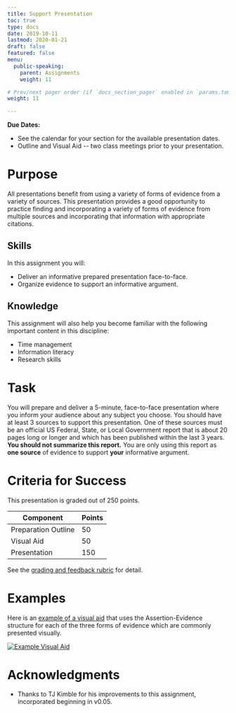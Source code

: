 ```yaml
---
title: Support Presentation
toc: true
type: docs
date: 2019-10-11
lastmod: 2020-01-21
draft: false
featured: false
menu:
  public-speaking:
    parent: Assignments
    weight: 11

# Prev/next pager order (if `docs_section_pager` enabled in `params.toml`)
weight: 11

---
```


**Due Dates:**

  * See the calendar for your section for the available presentation dates.
  * Outline and Visual Aid -- two class meetings prior to your presentation.

Purpose
=======

All presentations benefit from using a variety of forms of evidence from a variety of sources.
This presentation provides a good opportunity to practice finding and incorporating a variety of forms of evidence from multiple sources and incorporating that information with appropriate citations.

Skills
------

In this assignment you will:

* Deliver an informative prepared presentation face-to-face.
* Organize evidence to support an informative argument.

Knowledge
---------

This assignment will also help you become familiar with the following important content in this discipline:

* Time management
* Information literacy
* Research skills

Task
====

You will prepare and deliver a 5-minute, face-to-face presentation where you inform your audience about any subject you choose.
You should have at least 3 sources to support this presentation.
One of these sources must be an official US Federal, State, or Local Government report that is about 20 pages long or longer and which has been published within the last 3 years.
**You should not summarize this report.**
You are only using this report as **one source** of evidence to support **your** informative argument.

Criteria for Success
====================

This presentation is graded out of 250 points.

Component           | Points
--------------------|-------
Preparation Outline | 50
Visual Aid          | 50
Presentation        | 150

See the [grading and feedback rubric][prepared-rubric] for detail.

[prepared-rubric]: /course/public-speaking/handout/prepared-presentation-rubric.pdf

Examples
========

<!--
Here are some example outlines for support presentations given in this
class.[^student-permission]

[Example Mediated Outline
1](/course/public-speaking/assignment/mediated-outline-example-1.docx) is
a well-formatted outline.

[![Example Mediated Outline 1](/img/course/mediated-outline-example-1.PNG)](/course/public-speaking/assignment/example-mediated-outline-1.docx)

[Example Mediated Outline
2](/course/public-speaking/assignment/mediated-outline-example-2.docx)
does a very good job with using oral citations throughout the
presentation.

[![Example Mediated Outline 2](/img/course/mediated-outline-example-2.PNG)](/course/public-speaking/assignment/example-mediated-outline-2.docx)
-->

Here is an [example of a visual
aid](/course/public-speaking/visual-aid/example-visual-aid.pptx) that uses
the Assertion-Evidence structure for each of the three forms of evidence
which are commonly presented visually.

[![Example Visual
Aid](/img/course/example-visual-aid.PNG)](/course/public-speaking/visual-aid/example-visual-aid.pptx)

<!--
Here is an example mediated presentation that has been prepared using a narrated PowerPoint presentation.

{{< youtube 9oiPG1VIzR4 >}}
-->

Acknowledgments
===============

* Thanks to TJ Kimble for his improvements to this assignment, incorporated beginning in v0.05.

[^student-permission]: Many thanks to the students who have given me permission to use examples based on their work. Student consent forms are on file.

<!-- Links -->
[Submitting Presentations by Video]: /course/public-speaking/assignment/video-submission/


<!-- Previous Versions:

   v#   | Date       | Modifications
  ------|------------|:--------------
  v4.00 | 2020-01-21 | Switched formatting for better transparency
  v3.00 | 2019-10-11 | new grading rubrics
  v2.05 | 2019-08-08 | Changes for Hugo compatibility, integrated and updated rubrics
  v2.04 | 2018-01-16 | moved presentation specific components to standalone assignment
  v2.03 | 2017-10-03 | Added text for choosing a topic
  v2.01 | 2017-09-12 | Added link to preparation outline assignment and example outlines
  v2.00 | 2017-08-15 | transitioned to star system
  v1.02 |          - | removed submission to Moodle
  v1.01 |          - | calendar no longer in course annex
  v1.00 |          - | Changes for block 2
  v0.05 |          - | changes to Other Requirements section, as suggested by TJ Kimble
  v0.04 |          - | added link to resource for citations in presentations
  v0.03 |          - | fixed relative links
  v0.02 |          - | changes for speech 101
  v0.01 |          - | corrected objective listed in final paragraph
  v0.00 |          - | Initial Version

-->
